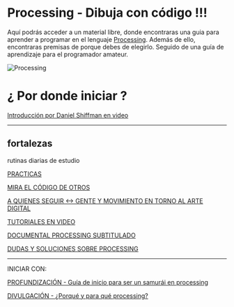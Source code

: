 Processing - Dibuja con código !!!
==========================

Aquí podrás acceder a un material libre, donde encontraras una guia para aprender a programar en el lenguaje [Processing](http://processing.org/). Además de ello, encontraras premisas de porque debes de elegirlo. Seguido de una guía de aprendizaje para el programador amateur.

![Processing](http://diariowm.files.wordpress.com/2013/07/processing2.jpg)

# ¿ Por donde iniciar  ?

[Introducción por Daniel Shiffman en video]( http://hello.processing.org/)

---
## fortalezas

rutinas diarias de estudio

[PRACTICAS](practicas.md)

[MIRA EL CÓDIGO DE OTROS](http://www.openprocessing.org/)

[A QUIENES SEGUIR <-> GENTE Y MOVIMIENTO EN TORNO AL ARTE DIGITAL](aquienesseguir.md)

[TUTORIALES EN VIDEO](https://www.youtube.com/playlist?list=PL19223D55BA16ECDF)

[DOCUMENTAL PROCESSING SUBTITULADO](https://vimeo.com/61191770)

[DUDAS Y SOLUCIONES SOBRE PROCESSING](http://forum.processing.org/two/)

---
INICIAR CON:

[PROFUNDIZACIÓN - Guía de inicio para ser un samurái en processing](profundizacion.md)

[DIVULGACIÓN - ¿Porqué y para qué processing?](divulgacion.md)



